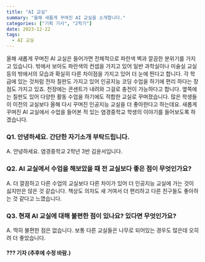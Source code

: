 ```yaml
---
title: "AI 교실"
summary: "올해 새롭게 꾸며진 AI 교실을 소개합니다."
categories: ["기획 기사", "2학기"]
date: 2023-12-22
tags:
  - AI 교실
---
```


올해 새롭게 꾸며진 AI 교실은 들어가면 전체적으로 파란색 벽과 깔끔한 분위기를 가지고 있습니다. 밖에서 보아도 파란색의 컨셉을 가지고 있어 일반 과학실이나 미술실 교실 등의 밖에서의 모습과 확실히 다른 차이점을 가지고 있어 더 눈에 띈다고 합니다. 각 학급에 있는 것처럼 전자 칠판도 가지고 있어 인공지능 코딩 수업을 하기에 편리 하다는 장점도 가지고 있죠. 천장에는 콘센트가 내려와 그걸로 충전이 가능하다고 합니다. 옆쪽에는 칠판도 있어 다양한 활동 수업을 하기에도 적합한 교실로 꾸며졌습니다. 많은 학생들이 이전의 교실보다 올해 다시 꾸며진 인공지능 교실을 더 좋아한다고 하는데요. 새롭게 꾸며진 AI 교실에서 수업을 들어본 적 있는 염경중학교 학생의 이야기를 들어보도록 하겠습니다.

### Q1. 안녕하세요. 간단한 자기소개 부탁드립니다.
A. 안녕하세요. 염경중학교 2학년 3반 김윤서입니다.

### Q2. AI 교실에서 수업을 해보았을 때 전 교실보다 좋은 점이 무엇인가요?
A. 더 깔끔하고 다른 수업의 교실보다 다른 차이가 있어 더 인공지능 교실에 가는 것이 싫지만은 않은 것 같습니다. 책상도 의자도 새 거여서 더 편리하고 다른 친구들도 좋아하는 것 같다고 느꼈습니다.

### Q3. 현재 AI 교실에 대해 불편한 점이 있나요? 있다면 무엇인가요?
A. 딱히 불편한 점은 없습니다. 보통 다른 교실들은 나무로 되어있는 경우도 많은데 오히려 더 좋았습니다.

#### ??? 기자 (추후에 수정 바람.)
